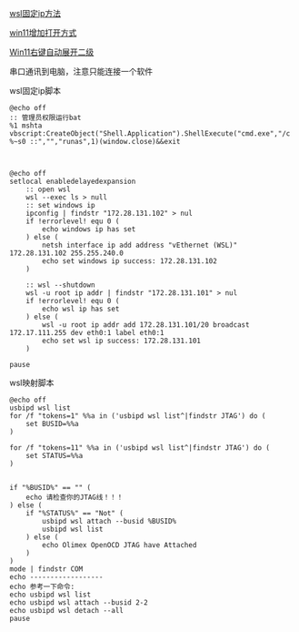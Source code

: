 
[wsl固定ip方法](https://blog.csdn.net/u011843342/article/details/127581604)

[win11增加打开方式](https://xinzhi.wenda.so.com/a/1661149622200014)

[Win11右键自动展开二级](https://www.xitongzhijia.net/xtjc/20220705/246460.html)

串口通讯到电脑，注意只能连接一个软件

wsl固定ip脚本
```
@echo off
:: 管理员权限运行bat
%1 mshta vbscript:CreateObject("Shell.Application").ShellExecute("cmd.exe","/c %~s0 ::","","runas",1)(window.close)&&exit



@echo off
setlocal enabledelayedexpansion
    :: open wsl
    wsl --exec ls > null
    :: set windows ip
    ipconfig | findstr "172.28.131.102" > nul
    if !errorlevel! equ 0 (
        echo windows ip has set
    ) else (
        netsh interface ip add address "vEthernet (WSL)" 172.28.131.102 255.255.240.0
        echo set windows ip success: 172.28.131.102
    )
 
    :: wsl --shutdown
    wsl -u root ip addr | findstr "172.28.131.101" > nul
    if !errorlevel! equ 0 (
        echo wsl ip has set
    ) else (
        wsl -u root ip addr add 172.28.131.101/20 broadcast 172.17.111.255 dev eth0:1 label eth0:1
        echo set wsl ip success: 172.28.131.101
    )
 
pause
```
wsl映射脚本
```
@echo off
usbipd wsl list
for /f "tokens=1" %%a in ('usbipd wsl list^|findstr JTAG') do (
    set BUSID=%%a
)

for /f "tokens=11" %%a in ('usbipd wsl list^|findstr JTAG') do (
    set STATUS=%%a
)


if "%BUSID%" == "" ( 
    echo 请检查你的JTAG线！！！
) else (
    if "%STATUS%" == "Not" (
        usbipd wsl attach --busid %BUSID%
        usbipd wsl list
    ) else (
        echo Olimex OpenOCD JTAG have Attached
    )
)
mode | findstr COM
echo ------------------
echo 参考一下命令:
echo usbipd wsl list
echo usbipd wsl attach --busid 2-2
echo usbipd wsl detach --all
pause
```
